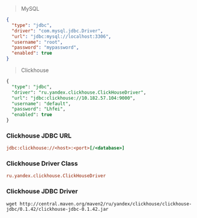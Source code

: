 

> MySQL

```json
{
  "type": "jdbc",
  "driver": "com.mysql.jdbc.Driver",
  "url": "jdbc:mysql://localhost:3306",
  "username": "root",
  "password": "mypassword",
  "enabled": true
}
```



> Clickhouse

```sql
{
  "type": "jdbc",
  "driver": "ru.yandex.clickhouse.ClickHouseDriver",
  "url": "jdbc:clickhouse://10.182.57.104:9000",
  "username": "default",
  "password": "Lhfei",
  "enabled": true
}

```





### Clickhouse JDBC URL

```ini
jdbc:clickhouse://<host>:<port>[/<database>]
```



### Clickhouse Driver Class

```ini
ru.yandex.clickhouse.ClickHouseDriver
```



### Clickhouse JDBC Driver

```shell
wget http://central.maven.org/maven2/ru/yandex/clickhouse/clickhouse-jdbc/0.1.42/clickhouse-jdbc-0.1.42.jar
```

